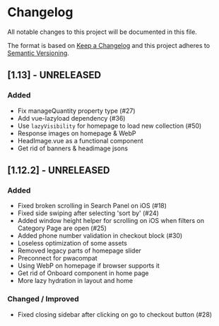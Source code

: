 # Changelog

All notable changes to this project will be documented in this file.

The format is based on [Keep a Changelog](https://keepachangelog.com/en/1.0.0/)
and this project adheres to [Semantic Versioning](https://semver.org/spec/v2.0.0.html).

## [1.13] - UNRELEASED

### Added
- Fix manageQuantity property type (#27)
- Add vue-lazyload dependency (#36)
- Use `lazyVisibility` for homepage to load new collection (#50)
- Response images on homepage & WebP
- HeadImage.vue as a functional component
- Get rid of banners & headimage jsons

## [1.12.2] - UNRELEASED

### Added
- Fixed broken scrolling in Search Panel on iOS (#18)
- Fixed side swiping after selecting 'sort by' (#24)
- Added window height helper for scrolling on iOS when filters on Category Page are open (#25)
- Added phone number validation in checkout block (#30)
- Loseless optimization of some assets
- Removed legacy parts of homepage slider
- Preconnect for pwacompat
- Using WebP on homepage if browser supports it
- Get rid of Onboard component in home page
- More lazy hydration in layout and home

### Changed / Improved
- Fixed closing sidebar after clicking on go to checkout button (#28)
